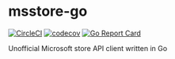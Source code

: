 # msstore-go
[![CircleCI](https://circleci.com/gh/budougumi0617/msstore-go.svg?style=svg)](https://circleci.com/gh/budougumi0617/msstore-go)
[![codecov](https://codecov.io/gh/budougumi0617/msstore-go/branch/master/graph/badge.svg)](https://codecov.io/gh/budougumi0617/msstore-go)
[![Go Report Card](https://goreportcard.com/badge/github.com/budougumi0617/msstore-go)](https://goreportcard.com/report/github.com/budougumi0617/msstore-go)


Unofficial Microsoft store API client written in Go
